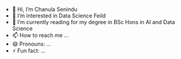 - 👋 Hi, I’m Chanula Senindu
- 👀 I’m interested in Data Science Feild
- 🌱 I’m currently reading for my degree in BSc Hons in AI and Data Science
- 📫 How to reach me ...
- 😄 Pronouns: ...
- ⚡ Fun fact: ...

<!---
GACS2002/GACS2002 is a ✨ special ✨ repository because its `README.md` (this file) appears on your GitHub profile.
You can click the Preview link to take a look at your changes.
--->
